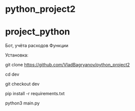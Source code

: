 # python_project2

# project_python
Бот, учёта расходов
Функции 

Установка:

git clone https://github.com/VladBagryanov/python_project2

cd dev

git checkout dev

pip install -r requirements.txt

python3 main.py
